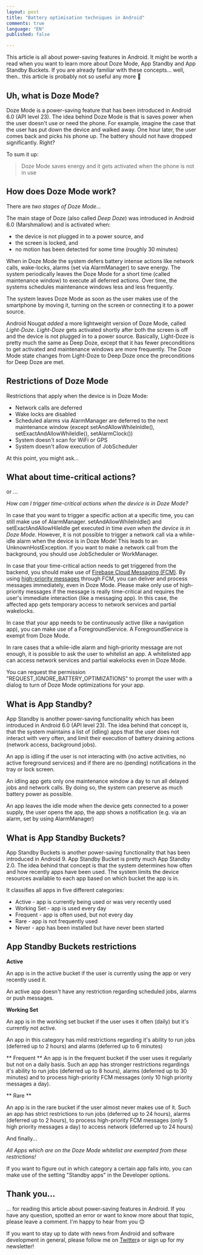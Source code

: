 ```yaml
---
layout: post
title: "Battery optimisation techniques in Android"
comments: true
language: "EN"
published: false

---
```


This article is all about power-saving features in Android. It might be worth a read when you want to learn more about Doze Mode, App Standby and App Standby Buckets. If you are already familiar with these concepts... well, then.. this article is probably not so useful any more :speak_no_evil:


## Uh, what is Doze Mode?

Doze Mode is a power-saving feature that has been introduced in Android 6.0 (API level 23).
The idea behind Doze Mode is that is saves power when the user doesn't use or need the phone. For example, imagine the case that the user has put down the device and walked away. One hour later, the user comes back and picks his phone up. The battery should not have dropped significantly. Right?

To sum it up:

>Doze Mode saves energy and it gets activated when the phone is not in use

## How does Doze Mode work?

There are *two stages of Doze Mode...*

The main stage of Doze (also called *Deep Doze*) was introduced in Android 6.0 (Marshmallow) and is activated when:
- the device is not plugged in to a power source, and
- the screen is locked, and
- no motion has been detected for some time (roughly 30 minutes)

When in Doze Mode the system defers battery intense actions like network calls, wake-locks, alarms (set via AlarmManager) to save energy. The system periodically leaves the Doze Mode for a short time (called maintenance window) to execute all deferred actions. Over time, the systems schedules maintenance windows less and less frequently.

The system leaves Doze Mode as soon as the user makes use of the smartphone by moving it, turning on the screen or connecting it to a power source.

Android Nougat *added* a more lightweight version of Doze Mode, called *Light-Doze*.
*Light-Doze* gets activated shortly after both the screen is off and the device is not plugged in to a power source.
Basically, Light-Doze is pretty much the same as Deep Doze, except that it has fewer preconditions to get activated and  maintenance windows are more frequently. The Doze Mode state changes from Light-Doze to Deep Doze once the preconditions for Deep Doze are met.

## Restrictions of Doze Mode

Restrictions that apply when the device is in Doze Mode:
- Network calls are deferred
- Wake locks are disabled
- Scheduled alarms via AlarmManager are deferred to the next maintenance window
(except setAndAllowWhileInIdle(), setExactAndAllowWhileIdle(), setAlarmClock())
- System doesn't scan for WiFi or GPS
- System doesn't allow execution of JobScheduler

At this point, you might ask...

## What about time-critical actions?

or ...

*How can I trigger time-critical actions when the device is in Doze Mode?*

In case that you want to trigger a specific action at a specific time, you can still make use of AlarmManager.
setAndAllowWhileInIdle() and setExactAndAllowHileIdle get executed in time <i>even when the device is in Doze Mode.</i>
However, it is not possible to trigger a network call via a while-idle alarm when the device is in Doze Mode! This leads to an UnknownHostException. If you want to make a network call from the background, you should use JobScheduler or WorkManager.

In case that your time-critical action needs to get triggered from the backend, you should make use of <a href="https://firebase.google.com/docs/cloud-messaging/" target="_blank">Firebase Cloud Messaging (FCM)</a>.
By using <a href="https://firebase.google.com/docs/cloud-messaging/admin/send-messages" target="_blank">high-priority messages</a> through FCM, you can deliver and process messages immediately, even in Doze Mode. Please make only use of high-priority messages if the message is really time-critical and requires the user's immediate interaction (like a messaging app). In this case, the affected app gets temporary access to network services and partial wakelocks.

In case that your app needs to be continuously active (like a navigation app), you can make use of a ForegroundService.
A ForegroundService is exempt from Doze Mode.

In rare cases that a while-idle alarm and high-priority message are not enough, it is possible to ask the user to whitelist an app. A whitelisted app can access network services and partial wakelocks even in Doze Mode.

You can request the permission "REQUEST_IGNORE_BATTERY_OPTIMIZATIONS" to prompt the user with a dialog to turn of Doze Mode optimizations for your app.


## What is App Standby?

App Standby is another power-saving functionality which has been introduced in Android 6.0 (API level 23). The idea behind that concept is, that the system maintains a list of (idling) apps that the user does not interact with very often, and limit their execution of battery draining actions (network access, background jobs).

An app is idling if the user is not interacting with (no active activities, no active foreground services) and if there are no (pending) notifications in the tray or lock screen.

An idling app gets only one maintenance window a day to run all delayed jobs and network calls. By doing so, the system can preserve as much battery power as possible.

An app leaves the idle mode when the device gets connected to a power supply, the user opens the app, the app shows a notification (e.g. via an alarm, set by using AlarmManager)


## What is App Standby Buckets?

App Standby Buckets is another power-saving functionality that has been introduced in Android 9. App Standby Bucket is pretty much App Standby 2.0. The idea behind that concept is that the system determines how often and how recently apps have been used. The system limits the device resources available to each app based on which bucket the app is in.

It classifies all apps in five different categories:
- Active - app is currently being used or was very recently used
- Working Set - app is used every day
- Frequent - app is often used, but not every day
- Rare - app is not frequently used
- Never - app has been installed but have never been started


## App Standby Buckets restrictions

**Active**

An app is in the active bucket if the user is currently using the app or very recently used it.

An active app doesn't have any restriction regarding scheduled jobs, alarms or push messages.

**Working Set**

An app is in the working set bucket if the user uses it often (daily) but it's currently not active.

An app in this category has mild restrictions regarding it's ability to run jobs (deferred up to 2 hours) and alarms (deferred up to 6 minutes)

** Frequent **
An app is in the frequent bucket if the user uses it regularly but not on a daily basis. 
Such an app has stronger restrictions regardings it's ability to run jobs (deferred up to 8 hours), alarms (deferred up to 30 minutes) and to process high-priority FCM messages (only 10 high priority messages a day).
  
** Rare **

An app is in the rare bucket if the user almost never makes use of it. Such an app has strict restrictions to run jobs (deferred up to 24 hours), alarms (deferred up to 2 hours), to process high-priority FCM messages (only 5 high priority messages a day) to access network (deferred up to 24 hours)


And finally...

*All Apps which are on the Doze Mode whitelist are exempted from these restrictions!*


If you want to figure out in which category a certain app falls into, you can make use of the setting "Standby apps" in the Developer options.

## Thank you...

... for reading this article about power-saving features in Android. If you have any question, spotted an error or want to know more about that topic, please leave a comment. I'm happy to hear from you :blush:

If you want to stay up to date with news from Android and software development in general, please follow me on <a href="https://twitter.com/andreasschrade" target="_blank">Twitter</a>a or sign up for my newsletter!